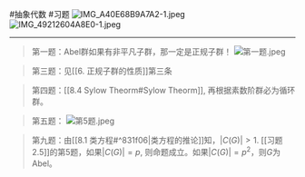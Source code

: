 #抽象代数 #习题 
![IMG_A40E68B9A7A2-1.jpeg](https://obsidian-1317758465.cos.ap-shanghai.myqcloud.com/images/IMG_A40E68B9A7A2-1.jpeg)
![IMG_49212604A8E0-1.jpeg](https://obsidian-1317758465.cos.ap-shanghai.myqcloud.com/images/IMG_49212604A8E0-1.jpeg)
****
>第一题：Abel群如果有非平凡子群，那一定是正规子群！
>![第一题.jpeg](https://obsidian-1317758465.cos.ap-shanghai.myqcloud.com/images/%E7%AC%AC%E4%B8%80%E9%A2%98.jpeg)


>第三题：见[[6. 正规子群的性质]]第三条

> 第四题：[[8.4 Sylow Theorm#Sylow Theorm]], 再根据素数阶群必为循环群。

> 第五题：
> ![第5题.jpeg](https://obsidian-1317758465.cos.ap-shanghai.myqcloud.com/images/%E7%AC%AC5%E9%A2%98.jpeg)


> 第九题：由[[8.1 类方程#^831f06|类方程的推论]]知，$|C(G)|>1$. [[习题2.5]]的第5题，如果$|C(G)|=p$, 则命题成立。如果$|C(G)|=p^2$，则$G$为Abel。